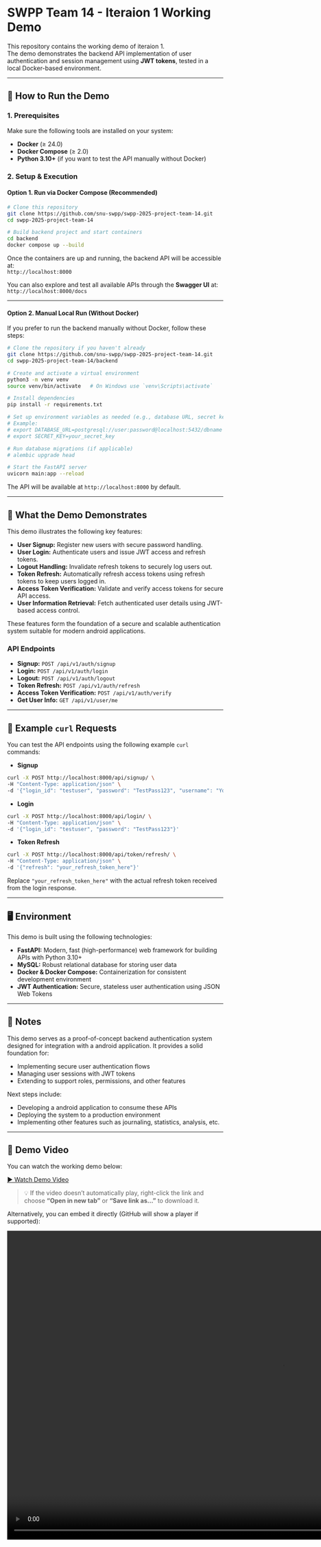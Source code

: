 # SWPP Team 14 - Iteraion 1 Working Demo

This repository contains the working demo of iteraion 1.  
The demo demonstrates the backend API implementation of user authentication and session management using **JWT tokens**, tested in a local Docker-based environment.

---

## 🚀 How to Run the Demo

### 1. Prerequisites
Make sure the following tools are installed on your system:
- **Docker** (≥ 24.0)
- **Docker Compose** (≥ 2.0)
- **Python 3.10+** (if you want to test the API manually without Docker)

### 2. Setup & Execution

#### Option 1. Run via Docker Compose (Recommended)
```bash
# Clone this repository
git clone https://github.com/snu-swpp/swpp-2025-project-team-14.git
cd swpp-2025-project-team-14

# Build backend project and start containers
cd backend
docker compose up --build
```
Once the containers are up and running, the backend API will be accessible at:  
`http://localhost:8000`

You can also explore and test all available APIs through the **Swagger UI** at:  
`http://localhost:8000/docs`

---

#### Option 2. Manual Local Run (Without Docker)

If you prefer to run the backend manually without Docker, follow these steps:

```bash
# Clone the repository if you haven't already
git clone https://github.com/snu-swpp/swpp-2025-project-team-14.git
cd swpp-2025-project-team-14/backend

# Create and activate a virtual environment
python3 -m venv venv
source venv/bin/activate   # On Windows use `venv\Scripts\activate`

# Install dependencies
pip install -r requirements.txt

# Set up environment variables as needed (e.g., database URL, secret keys)
# Example:
# export DATABASE_URL=postgresql://user:password@localhost:5432/dbname
# export SECRET_KEY=your_secret_key

# Run database migrations (if applicable)
# alembic upgrade head

# Start the FastAPI server
uvicorn main:app --reload
```
The API will be available at `http://localhost:8000` by default.

---

## 🧩 What the Demo Demonstrates

This demo illustrates the following key features:

- **User Signup:** Register new users with secure password handling.
- **User Login:** Authenticate users and issue JWT access and refresh tokens.
- **Logout Handling:** Invalidate refresh tokens to securely log users out.
- **Token Refresh:** Automatically refresh access tokens using refresh tokens to keep users logged in.
- **Access Token Verification:** Validate and verify access tokens for secure API access.
- **User Information Retrieval:** Fetch authenticated user details using JWT-based access control.

These features form the foundation of a secure and scalable authentication system suitable for modern android applications.

### API Endpoints

- **Signup:** `POST /api/v1/auth/signup`
- **Login:** `POST /api/v1/auth/login`
- **Logout:** `POST /api/v1/auth/logout`
- **Token Refresh:** `POST /api/v1/auth/refresh`
- **Access Token Verification:** `POST /api/v1/auth/verify`
- **Get User Info:** `GET /api/v1/user/me`

---

## 🔧 Example `curl` Requests

You can test the API endpoints using the following example `curl` commands:

- **Signup**
```bash
curl -X POST http://localhost:8000/api/signup/ \
-H "Content-Type: application/json" \
-d '{"login_id": "testuser", "password": "TestPass123", "username": "YourUserName"}'
```

- **Login**
```bash
curl -X POST http://localhost:8000/api/login/ \
-H "Content-Type: application/json" \
-d '{"login_id": "testuser", "password": "TestPass123"}'
```

- **Token Refresh**
```bash
curl -X POST http://localhost:8000/api/token/refresh/ \
-H "Content-Type: application/json" \
-d '{"refresh": "your_refresh_token_here"}'
```

Replace `"your_refresh_token_here"` with the actual refresh token received from the login response.

---

## 🖥️ Environment

This demo is built using the following technologies:

- **FastAPI:** Modern, fast (high-performance) web framework for building APIs with Python 3.10+
- **MySQL:** Robust relational database for storing user data
- **Docker & Docker Compose:** Containerization for consistent development environment
- **JWT Authentication:** Secure, stateless user authentication using JSON Web Tokens

---

## 📜 Notes

This demo serves as a proof-of-concept backend authentication system designed for integration with a android application. It provides a solid foundation for:

- Implementing secure user authentication flows
- Managing user sessions with JWT tokens
- Extending to support roles, permissions, and other features

Next steps include:

- Developing a android application to consume these APIs
- Deploying the system to a production environment
- Implementing other features such as journaling, statistics, analysis, etc.

---

## 🎥 Demo Video

You can watch the working demo below:

[▶️ Watch Demo Video](https://drive.google.com/file/d/1vJGqscMJYm-uEAbtdYoyFN1dOe79f0LJ/view?usp=share_link)

> 💡 If the video doesn’t automatically play, right-click the link and choose **“Open in new tab”** or **“Save link as…”** to download it.

Alternatively, you can embed it directly (GitHub will show a player if supported):

<video width="1280" height="720" controls>
  <source src="https://drive.google.com/file/d/1vJGqscMJYm-uEAbtdYoyFN1dOe79f0LJ/view?usp=share_link" type="video/quicktime">
  Your browser does not support the video tag.
</video>